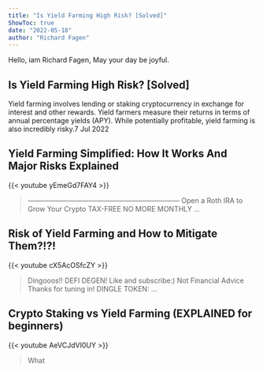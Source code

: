 ```yaml
---
title: "Is Yield Farming High Risk? [Solved]"
ShowToc: true 
date: "2022-05-18"
author: "Richard Fagen" 
---
```


Hello, iam Richard Fagen, May your day be joyful.
## Is Yield Farming High Risk? [Solved]
Yield farming involves lending or staking cryptocurrency in exchange for interest and other rewards. Yield farmers measure their returns in terms of annual percentage yields (APY). While potentially profitable, yield farming is also incredibly risky.7 Jul 2022

## Yield Farming Simplified: How It Works And Major Risks Explained
{{< youtube yEmeGd7FAY4 >}}
>—————————————————————— Open a Roth IRA to Grow Your Crypto TAX-FREE   NO MORE MONTHLY ...

## Risk of Yield Farming and How to Mitigate Them?!?!
{{< youtube cX5AcOSfcZY >}}
>Dingooos!! DEFI DEGEN! Like and subscribe:) Not Financial Advice Thanks for tuning in! DINGLE TOKEN: ...

## Crypto Staking vs Yield Farming (EXPLAINED for beginners)
{{< youtube AeVCJdVI0UY >}}
>What 

